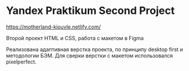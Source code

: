 # Yandex Praktikum Second Project
https://motherland-kiouvle.netlify.com/

Второй проект HTML и CSS, работа с макетом в Figma

Реализована адаптивная верстка проекта, по принципу desktop first и методологии БЭМ. Для сверки верстки с макетом использовался pixelperfect.
